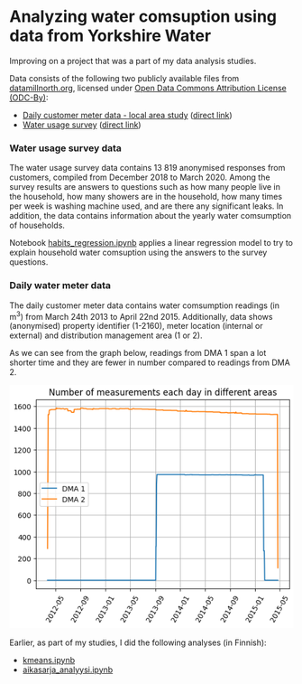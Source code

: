 
# Analyzing water comsuption using data from Yorkshire Water


Improving on a project that was a part of my data analysis studies.

Data consists of the following two publicly available files from [datamillnorth.org](https://datamillnorth.org), licensed under [Open Data Commons Attribution License (ODC-By)](https://opendatacommons.org/licenses/by/1-0/):

* [Daily customer meter data - local area study](https://datamillnorth.org/dataset/yorkshire-water-daily-customer-meter-data--local-area-) ([direct link](https://datamillnorth.org/download/yorkshire-water-daily-customer-meter-data--local-area-/fb01ce66-423a-4111-9065-d989bdf0b3ce/Daily%20m3%201315.csv))
* [Water usage survey](https://datamillnorth.org/dataset/water-usage-survey) ([direct link](https://datamillnorth.org/download/water-usage-survey/64ce97ab-3cdc-4afc-8202-a4d510f44962/Yorkshire%20Water%20consumer%20habits.csv))


### Water usage survey data


The water usage survey data contains 13 819 anonymised responses from customers, compiled from December 2018 to March 2020. Among the survey results are answers to questions such as how many people live in the household, how many showers are in the household, how many times per week is washing machine used, and are there any significant leaks. In addition, the data contains information about the yearly water comsumption of households.

Notebook [habits_regression.ipynb](habits_regression.ipynb) applies a linear regression model to try to explain household water comsuption using the answers to the survey questions.

### Daily water meter data

The daily customer meter data contains water comsumption readings (in m<sup>3</sup>) from March 24th 2013 to April 22nd 2015. Additionally, data shows (anonymised) property identifier (1-2160), meter location (internal or external) and distribution management area (1 or 2).

As we can see from the graph below, readings from DMA 1 span a lot shorter time and they are fewer in number compared to readings from DMA 2.

![Number of measurements in different areas each day](img/num_of_measuremens.png)

<!-- <figure>
<img src="img/num_of_measuremens.png">
<figcaption>Figure 1</figcaption>
</figure> -->


Earlier, as part of my studies, I did the following analyses (in Finnish):
* [kmeans.ipynb](old_notes/kmeans.ipynb)
* [aikasarja_analyysi.ipynb](old_notes/aikasarja_analyysi.ipynb)

